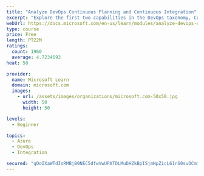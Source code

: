 ```yaml
---
title: "Analyze DevOps Continuous Planning and Continuous Integration"
excerpt: "Explore the first two capabilities in the DevOps taxonomy, Continuous Planning and Continuous Integration."
webUrl: https://docs.microsoft.com/en-us/learn/modules/analyze-devops-continuous-planning-intergration/
type: course
price: Free
length: PT22M
ratings:
  count: 1960
  average: 4.7234693
heat: 50

provider:
  name: Microsoft Learn
  domain: microsoft.com
  images:
    - url: /assets/images/organizations/microsoft.com-50x50.jpg
      width: 50
      height: 50

levels:
  - Beginner

topics:
  - Azure
  - DevOps
  - Integration

secured: "gOoIXaWTdIsRMBjB0NEC5dfwVwUPATDLMuDHZkBpISjmNpZicL61nS0svOCmma7auuoSX9YRG4ov/3ec1A3Y+wFMvZ2ErDKilLUfITdJsDgasxGKfgfJaL2EdK/kJrGJDvatNifRcOibyNrZjzB7qKmdoij8xMvxESg6zwFM6/VYwwUjxOCmO5wqJGDM0EjQr+BN0dtUM3BUq1DmwqvTT2tmJwM9v64f897cdFS2ssRjkKIrxTcirK9wrMBm2DLYO50WpQ/ONUl2t3WuIuj0i1aHl692S2XHNST+HziyWCdJSdYxJbiDtb0ZH3pd2iqenjEH8MUG4Xe0ApSJ8vszvKC1/W/sHUDHQ+klsBXSAhOoyraRmmfVDARS7JRG10FDQ8Hlxj+AhpsHiBGwN+oljnVY3bZp25eIYisvbcbnFuQ=;O3SOojwO97wopFrJd/pNYA=="
---
```



